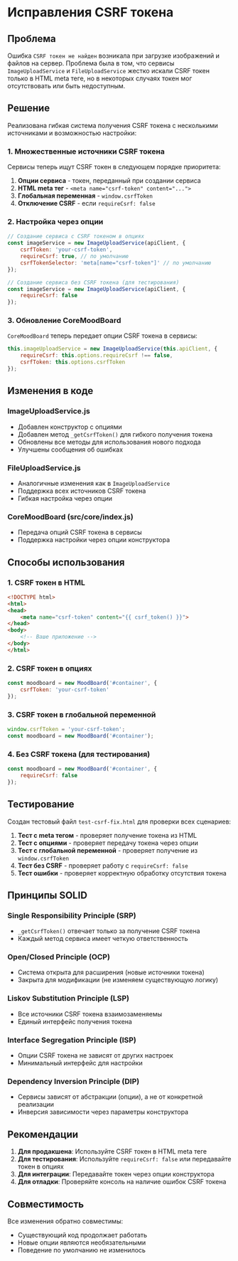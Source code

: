 # Исправления CSRF токена

## Проблема

Ошибка `CSRF токен не найден` возникала при загрузке изображений и файлов на сервер. Проблема была в том, что сервисы `ImageUploadService` и `FileUploadService` жестко искали CSRF токен только в HTML meta теге, но в некоторых случаях токен мог отсутствовать или быть недоступным.

## Решение

Реализована гибкая система получения CSRF токена с несколькими источниками и возможностью настройки:

### 1. Множественные источники CSRF токена

Сервисы теперь ищут CSRF токен в следующем порядке приоритета:

1. **Опции сервиса** - токен, переданный при создании сервиса
2. **HTML meta тег** - `<meta name="csrf-token" content="...">`
3. **Глобальная переменная** - `window.csrfToken`
4. **Отключение CSRF** - если `requireCsrf: false`

### 2. Настройка через опции

```javascript
// Создание сервиса с CSRF токеном в опциях
const imageService = new ImageUploadService(apiClient, {
    csrfToken: 'your-csrf-token',
    requireCsrf: true, // по умолчанию
    csrfTokenSelector: 'meta[name="csrf-token"]' // по умолчанию
});

// Создание сервиса без CSRF токена (для тестирования)
const imageService = new ImageUploadService(apiClient, {
    requireCsrf: false
});
```

### 3. Обновление CoreMoodBoard

`CoreMoodBoard` теперь передает опции CSRF токена в сервисы:

```javascript
this.imageUploadService = new ImageUploadService(this.apiClient, {
    requireCsrf: this.options.requireCsrf !== false,
    csrfToken: this.options.csrfToken
});
```

## Изменения в коде

### ImageUploadService.js

- Добавлен конструктор с опциями
- Добавлен метод `_getCsrfToken()` для гибкого получения токена
- Обновлены все методы для использования нового подхода
- Улучшены сообщения об ошибках

### FileUploadService.js

- Аналогичные изменения как в `ImageUploadService`
- Поддержка всех источников CSRF токена
- Гибкая настройка через опции

### CoreMoodBoard (src/core/index.js)

- Передача опций CSRF токена в сервисы
- Поддержка настройки через опции конструктора

## Способы использования

### 1. CSRF токен в HTML

```html
<!DOCTYPE html>
<html>
<head>
    <meta name="csrf-token" content="{{ csrf_token() }}">
</head>
<body>
    <!-- Ваше приложение -->
</body>
</html>
```

### 2. CSRF токен в опциях

```javascript
const moodboard = new MoodBoard('#container', {
    csrfToken: 'your-csrf-token'
});
```

### 3. CSRF токен в глобальной переменной

```javascript
window.csrfToken = 'your-csrf-token';
const moodboard = new MoodBoard('#container');
```

### 4. Без CSRF токена (для тестирования)

```javascript
const moodboard = new MoodBoard('#container', {
    requireCsrf: false
});
```

## Тестирование

Создан тестовый файл `test-csrf-fix.html` для проверки всех сценариев:

1. **Тест с meta тегом** - проверяет получение токена из HTML
2. **Тест с опциями** - проверяет передачу токена через опции
3. **Тест с глобальной переменной** - проверяет получение из `window.csrfToken`
4. **Тест без CSRF** - проверяет работу с `requireCsrf: false`
5. **Тест ошибки** - проверяет корректную обработку отсутствия токена

## Принципы SOLID

### Single Responsibility Principle (SRP)
- `_getCsrfToken()` отвечает только за получение CSRF токена
- Каждый метод сервиса имеет четкую ответственность

### Open/Closed Principle (OCP)
- Система открыта для расширения (новые источники токена)
- Закрыта для модификации (не изменяем существующую логику)

### Liskov Substitution Principle (LSP)
- Все источники CSRF токена взаимозаменяемы
- Единый интерфейс получения токена

### Interface Segregation Principle (ISP)
- Опции CSRF токена не зависят от других настроек
- Минимальный интерфейс для настройки

### Dependency Inversion Principle (DIP)
- Сервисы зависят от абстракции (опции), а не от конкретной реализации
- Инверсия зависимости через параметры конструктора

## Рекомендации

1. **Для продакшена**: Используйте CSRF токен в HTML meta теге
2. **Для тестирования**: Используйте `requireCsrf: false` или передавайте токен в опциях
3. **Для интеграции**: Передавайте токен через опции конструктора
4. **Для отладки**: Проверяйте консоль на наличие ошибок CSRF токена

## Совместимость

Все изменения обратно совместимы:
- Существующий код продолжает работать
- Новые опции являются необязательными
- Поведение по умолчанию не изменилось

